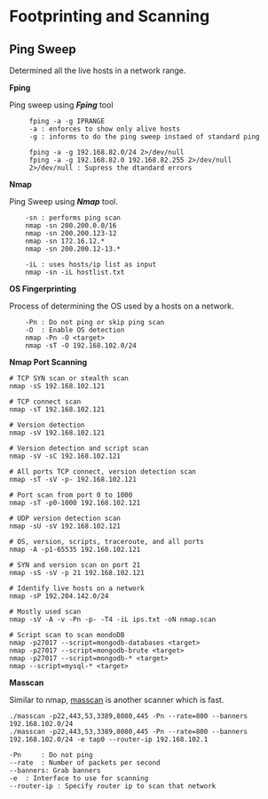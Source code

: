 # Footprinting and Scanning

## Ping Sweep
Determined all the live hosts in a network range.
	
**Fping**

Ping sweep using **_Fping_** tool

```
     fping -a -g IPRANGE
     -a : enforces to show only alive hosts
     -g : informs to do the ping sweep instaed of standard ping
```
```
     fping -a -g 192.168.82.0/24 2>/dev/null
     fping -a -g 192.168.82.0 192.168.82.255 2>/dev/null
     2>/dev/null : Supress the dtandard errors
```
 **Nmap**
 
Ping Sweep using **_Nmap_** tool.
 
```
    -sn : performs ping scan
    nmap -sn 200.200.0.0/16
    nmap -sn 200.200.123-12
    nmap -sn 172.16.12.*
    nmap -sn 200.200.12-13.*
```
```
    -iL : uses hosts/ip list as input
    nmap -sn -iL hostlist.txt
```
**OS Fingerprinting**

Process of determining the OS used by a hosts on a network.

```
    -Pn : Do not ping or skip ping scan
    -O  : Enable OS detection
    nmap -Pn -O <target>
    nmap -sT -O 192.168.102.0/24 
```

**Nmap Port Scanning**

```
# TCP SYN scan or stealth scan
nmap -sS 192.168.102.121

# TCP connect scan
nmap -sT 192.168.102.121

# Version detection
nmap -sV 192.168.102.121

# Version detection and script scan
nmap -sV -sC 192.168.102.121

# All ports TCP connect, version detection scan
nmap -sT -sV -p- 192.168.102.121

# Port scan from port 0 to 1000
nmap -sT -p0-1000 192.168.102.121

# UDP version detection scan
nmap -sU -sV 192.168.102.121

# OS, version, scripts, traceroute, and all ports
nmap -A -p1-65535 192.168.102.121

# SYN and version scan on port 21
nmap -sS -sV -p 21 192.168.102.121

# Identify live hosts on a network
nmap -sP 192.204.142.0/24

# Mostly used scan
nmap -sV -A -v -Pn -p- -T4 -iL ips.txt -oN nmap.scan

# Script scan to scan mondoDB
nmap -p27017 --script=mongodb-databases <target>
nmap -p27017 --script=mongodb-brute <target>
nmap -p27017 --script=mongodb-* <target>
nmap --script=mysql-* <target>
```

**Masscan**

Similar to nmap, [masscan](https://github.com/robertdavidgraham/masscan) is another scanner which is fast.

```
./masscan -p22,443,53,3389,8080,445 -Pn --rate=800 --banners 192.168.102.0/24
./masscan -p22,443,53,3389,8080,445 -Pn --rate=800 --banners 192.168.102.0/24 -e tap0 --router-ip 192.168.102.1

-Pn 	: Do not ping
--rate	: Number of packets per second
--banners: Grab banners
-e	: Interface to use for scanning
--router-ip : Specify router ip to scan that network
```
